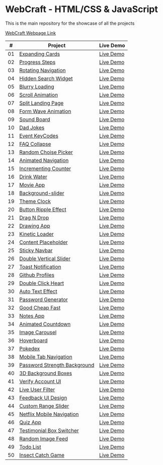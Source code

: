 # WebCraft - HTML/CSS & JavaScript

This is the main repository for the showcase of all the projects

[WebCraft Webpage Link](https://hadilmahjoub.github.io/WebCraft/00%20-%20Main%20Page/)

|  #  | Project                                                                                                                  | Live Demo                                                                                      |
| :-: | ------------------------------------------------------------------------------------------------------------------------ | -----------------------------------------------------------------------------------------------|
| 01 | [Expanding Cards](https://github.com/hadilmahjoub/WebCraft/tree/master/01%20-%20Expanding%20Cards)                                     | [Live Demo](https://hadilmahjoub.github.io/WebCraft/01%20-%20Expanding%20Cards)                |
| 02 | [Progress Steps](https://github.com/hadilmahjoub/WebCraft/tree/master/02%20-%20Progress%20Steps)                                       | [Live Demo](https://hadilmahjoub.github.io/WebCraft/02%20-%20Progress%20Steps)                 |
| 03 | [Rotating Navigation](https://github.com/hadilmahjoub/WebCraft/tree/master/03%20-%20Rotating%20Navigation)                             | [Live Demo](https://hadilmahjoub.github.io/WebCraft/03%20-%20Rotating%20Navigation)            |
| 04 | [Hidden Search Widget](https://github.com/hadilmahjoub/WebCraft/tree/master/04%20-%20Hidden%20Search%20Widget)                         | [Live Demo](https://hadilmahjoub.github.io/WebCraft/04%20-%20Hidden%20Search%20Widget)         |
| 05 | [Blurry Loading](https://github.com/hadilmahjoub/WebCraft/tree/master/05%20-%20Blurry%20Loading)                                       | [Live Demo](https://hadilmahjoub.github.io/WebCraft/05%20-%20Blurry%20Loading)                 |
| 06 | [Scroll Animation](https://github.com/hadilmahjoub/WebCraft/tree/master/06%20-%20Scroll%20Animation)                                   | [Live Demo](https://hadilmahjoub.github.io/WebCraft/06%20-%20Scroll%20Animation)               |
| 07 | [Split Landing Page](https://github.com/hadilmahjoub/WebCraft/tree/master/07%20-%20Split%20Landing%20Page)                             | [Live Demo](https://hadilmahjoub.github.io/WebCraft/07%20-%20Split%20Landing%20Page)           |
| 08 | [Form Wave Animation](https://github.com/hadilmahjoub/WebCraft/tree/master/08%20-%20Form%20Wave%20Animation)                           | [Live Demo](https://hadilmahjoub.github.io/WebCraft/08%20-%20Form%20Wave%20Animation)          |
| 09 | [Sound Board](https://github.com/hadilmahjoub/WebCraft/tree/master/09%20-%20Sound%20Board)                                             | [Live Demo](https://hadilmahjoub.github.io/WebCraft/09%20-%20Sound%20Board)                    |
| 10 | [Dad Jokes](https://github.com/hadilmahjoub/WebCraft/tree/master/10%20-%20Dad%20Jokes)                                                 | [Live Demo](https://hadilmahjoub.github.io/WebCraft/10%20-%20Dad%20Jokes)                      |
| 11 | [Event KeyCodes](https://github.com/hadilmahjoub/WebCraft/tree/master/11%20-%20Event%20KeyCodes)                                       | [Live Demo](https://hadilmahjoub.github.io/WebCraft/11%20-%20Event%20KeyCodes)                 |
| 12 | [FAQ Collapse](https://github.com/hadilmahjoub/WebCraft/tree/master/12%20-%20FAQ%20Collapse)                                           | [Live Demo](https://hadilmahjoub.github.io/WebCraft/12%20-%20FAQ%20Collapse)                   |
| 13 | [Random Choise Picker](https://github.com/hadilmahjoub/WebCraft/tree/master/13%20-%20Random%20Choise%20Picker)                         | [Live Demo](https://hadilmahjoub.github.io/WebCraft/13%20-%20Random%20Choise%20Picker)         |
| 14 | [Animated Navigation](https://github.com/hadilmahjoub/WebCraft/tree/master/14%20-%20Animated%20Navigation)                             | [Live Demo](https://hadilmahjoub.github.io/WebCraft/14%20-%20Animated%20Navigation)            |
| 15 | [Incrementing Counter](https://github.com/hadilmahjoub/WebCraft/tree/master/15%20-%20Incrementing%20Counter)                           | [Live Demo](https://hadilmahjoub.github.io/WebCraft/15%20-%20Incrementing%20Counter)           |
| 16 | [Drink Water](https://github.com/hadilmahjoub/WebCraft/tree/master/16%20-%20Drink%20Water)                                             | [Live Demo](https://hadilmahjoub.github.io/WebCraft/16%20-%20Drink%20Water)                    |
| 17 | [Movie App](https://github.com/hadilmahjoub/WebCraft/tree/master/17%20-%20Movie%20App)                                                 | [Live Demo](https://hadilmahjoub.github.io/WebCraft/17%20-%20Movie%20App)                      |
| 18 | [Background-slider](https://github.com/hadilmahjoub/WebCraft/tree/master/18%20-%20Background-slider)                                   | [Live Demo](https://hadilmahjoub.github.io/WebCraft/18%20-%20Background-slider)                |
| 19 | [Theme Clock](https://github.com/hadilmahjoub/WebCraft/tree/master/19%20-%20Theme%20Clock)                                             | [Live Demo](https://hadilmahjoub.github.io/WebCraft/19%20-%20Theme%20Clock)                    |
| 20 | [Button Ripple Effect](https://github.com/hadilmahjoub/WebCraft/tree/master/20%20-%20Button%20Ripple%20Effect)                         | [Live Demo](https://hadilmahjoub.github.io/WebCraft/20%20-%20Button%20Ripple%20Effect)         |
| 21 | [Drag N Drop](https://github.com/hadilmahjoub/WebCraft/tree/master/21%20-%20Drag%20N%20Drop)                                           | [Live Demo](https://hadilmahjoub.github.io/WebCraft/21%20-%20Drag%20N%20Drop)                  |
| 22 | [Drawing App](https://github.com/hadilmahjoub/WebCraft/tree/master/22%20-%20Drawing%20App)                                             | [Live Demo](https://hadilmahjoub.github.io/WebCraft/22%20-%20Drawing%20App)                    |
| 23 | [Kinetic Loader](https://github.com/hadilmahjoub/WebCraft/tree/master/23%20-%20Kinetic%20Loader)                                       | [Live Demo](https://hadilmahjoub.github.io/WebCraft/23%20-%20Kinetic%20Loader)                 |
| 24 | [Content Placeholder](https://github.com/hadilmahjoub/WebCraft/tree/master/24%20-%20Content%20Placeholder)                             | [Live Demo](https://hadilmahjoub.github.io/WebCraft/24%20-%20Content%20Placeholder)            |
| 25 | [Sticky Navbar](https://github.com/hadilmahjoub/WebCraft/tree/master/25%20-%20Sticky%20Navbar)                                         | [Live Demo](https://hadilmahjoub.github.io/WebCraft/25%20-%20Sticky%20Navbar)                  |
| 26 | [Double Vertical Slider](https://github.com/hadilmahjoub/WebCraft/tree/master/26%20-%20Double%20Vertical%20Slider)                     | [Live Demo](https://hadilmahjoub.github.io/WebCraft/26%20-%20Double%20Vertical%20Slider)       |
| 27 | [Toast Notification](https://github.com/hadilmahjoub/WebCraft/tree/master/27%20-%20Toast%20Notification)                               | [Live Demo](https://hadilmahjoub.github.io/WebCraft/27%20-%20Toast%20Notification)             |
| 28 | [Github Profiles](https://github.com/hadilmahjoub/WebCraft/tree/master/28%20-%20Github%20Profiles)                                     | [Live Demo](https://hadilmahjoub.github.io/WebCraft/28%20-%20Github%20Profiles)                |
| 29 | [Double Click Heart](https://github.com/hadilmahjoub/WebCraft/tree/master/29%20-%20Double%20Click%20Heart)                             | [Live Demo](https://hadilmahjoub.github.io/WebCraft/29%20-%20Double%20Click%20Heart)           |
| 30 | [Auto Text Effect](https://github.com/hadilmahjoub/WebCraft/tree/master/30%20-%20Auto%20Text%20Effect)                                 | [Live Demo](https://hadilmahjoub.github.io/WebCraft/30%20-%20Auto%20Text%20Effect)             |
| 31 | [Password Generator](https://github.com/hadilmahjoub/WebCraft/tree/master/31%20-%20Password%20Generator)                               | [Live Demo](https://hadilmahjoub.github.io/WebCraft/31%20-%20Password%20Generator)             |
| 32 | [Good Cheap Fast](https://github.com/hadilmahjoub/WebCraft/tree/master/32%20-%20Good%20Cheap%20Fast)                                   | [Live Demo](https://hadilmahjoub.github.io/WebCraft/32%20-%20Good%20Cheap%20Fast)              |
| 33 | [Notes App](https://github.com/hadilmahjoub/WebCraft/tree/master/33%20-%20Notes%20App)                                                 | [Live Demo](https://hadilmahjoub.github.io/WebCraft/33%20-%20Notes%20App)                      |
| 34 | [Animated Countdown](https://github.com/hadilmahjoub/WebCraft/tree/master/34%20-%20Animated%20Countdown)                               | [Live Demo](https://hadilmahjoub.github.io/WebCraft/34%20-%20Animated%20Countdown)             |
| 35 | [Image Carousel](https://github.com/hadilmahjoub/WebCraft/tree/master/35%20-%20Image%20Carousel)                                       | [Live Demo](https://hadilmahjoub.github.io/WebCraft/35%20-%20Image%20Carousel)                 |
| 36 | [Hoverboard](https://github.com/hadilmahjoub/WebCraft/tree/master/36%20-%20Hoverboard)                                                 | [Live Demo](https://hadilmahjoub.github.io/WebCraft/36%20-%20Hoverboard)                       |
| 37 | [Pokedex](https://github.com/hadilmahjoub/WebCraft/tree/master/37%20-%20Pokedex)                                                       | [Live Demo](https://hadilmahjoub.github.io/WebCraft/37%20-%20Pokedex)                          |
| 38 | [Mobile Tab Navigation](https://github.com/hadilmahjoub/WebCraft/tree/master/38%20-%20Mobile%20Tab%20Navigation)                       | [Live Demo](https://hadilmahjoub.github.io/WebCraft/38%20-%20Mobile%20Tab%20Navigation)        |  
| 39 | [Password Strength Background](https://github.com/hadilmahjoub/WebCraft/tree/master/39%20-%20Password%20Strength%20Background)         | [Live Demo](https://hadilmahjoub.github.io/WebCraft/39%20-%20Password%20Strength%20Background) |
| 40 | [3D Background Boxes](https://github.com/hadilmahjoub/WebCraft/tree/master/40%20-%203D%20Background%20Boxes)                           | [Live Demo](https://hadilmahjoub.github.io/WebCraft/40%20-%203D%20Background%20Boxes)          |
| 41 | [Verify Account UI](https://github.com/hadilmahjoub/WebCraft/tree/master/41%20-%20Verify%20Account%20Ui)                               | [Live Demo](https://hadilmahjoub.github.io/WebCraft/41%20-%20Verify%20Account%20Ui)            | 
| 42 | [Live User Filter](https://github.com/hadilmahjoub/WebCraft/tree/master/42%20-%20Live%20User%20Filter)                                 | [Live Demo](https://hadilmahjoub.github.io/WebCraft/42%20-%20Live%20User%20Filter)             |
| 43 | [Feedback UI Design](https://github.com/hadilmahjoub/WebCraft/tree/master/43%20-%20Feedback%20Ui%20Design)                             | [Live Demo](https://hadilmahjoub.github.io/WebCraft/43%20-%20Feedback%20Ui%20Design)           |
| 44 | [Custom Range Slider](https://github.com/hadilmahjoub/WebCraft/tree/master/44%20-%20Custom%20Range%20Slider)                           | [Live Demo](https://hadilmahjoub.github.io/WebCraft/44%20-%20Custom%20Range%20Slider)          |
| 45 | [Netflix Mobile Navigation](https://github.com/hadilmahjoub/WebCraft/tree/master/45%20-%20Netflix%20Mobile%20Navigation)               | [Live Demo](https://hadilmahjoub.github.io/WebCraft/45%20-%20Netflix%20Mobile%20Navigation)    |  
| 46 | [Quiz App](https://github.com/hadilmahjoub/WebCraft/tree/master/46%20-%20Quiz%20App)                                                   | [Live Demo](https://hadilmahjoub.github.io/WebCraft/46%20-%20Quiz%20App)                       | 
| 47 | [Testimonial Box Switcher](https://github.com/hadilmahjoub/WebCraft/tree/master/47%20-%20Testimonial%20Box%20Switcher)                 | [Live Demo](https://hadilmahjoub.github.io/WebCraft/47%20-%20Testimonial%20Box%20Switcher)     |
| 48 | [Random Image Feed](https://github.com/hadilmahjoub/WebCraft/tree/master/48%20-%20Random%20Image%20Feed)                               | [Live Demo](https://hadilmahjoub.github.io/WebCraft/48%20-%20Random%20Image%20Feed)            |
| 49 | [Todo List](https://github.com/hadilmahjoub/WebCraft/tree/master/49%20-%20Todo%20List)                                                 | [Live Demo](https://hadilmahjoub.github.io/WebCraft/49%20-%20Todo%20List)                      |
| 50 | [Insect Catch Game](https://github.com/hadilmahjoub/WebCraft/tree/master/50%20-%20Insect%20Catch%20Game)                               | [Live Demo](https://hadilmahjoub.github.io/WebCraft/50%20-%20Insect%20Catch%20Game)            |